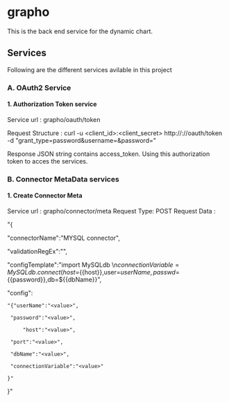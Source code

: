 # grapho
This is the back end service for the dynamic chart.
## Services 
Following are the different services avilable in this project 
### A. OAuth2 Service
#### 1. Authorization Token service 
Service url : grapho/oauth/token

Request Structure : curl -u <client_id>:<client_secret> http://<IP>:<port>/<context-root>/oauth/token -d "grant_type=password&username=<userName>&password=<Password>"

Response JSON string contains access_token. Using this authorization token to acces the services.
### B. Connector MetaData services 
#### 1. Create Connector Meta

Service url : grapho/connector/meta
Request Type: POST
Request Data :

"{

"connectorName":"MYSQL connector",

"validationRegEx":"",

"configTemplate":"import MySQLdb \n${{connectionVariable}} = MySQLdb.connect(host=${{host}},user=${{userName}}, 
passwd=${{password}},db=${{dbName}}",

"config":

	"{"userName":"<value>",
	
	 "password":"<value>",
	 
    	 "host":"<value>",
	 
	 "port":"<value>",
	 
	 "dbName":"<value>",
	 
	 "connectionVariable":"<value>"
	 
	}"
	
}"



